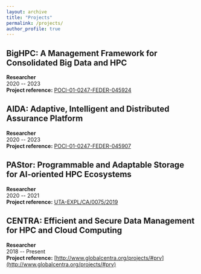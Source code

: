 ```yaml
---
layout: archive
title: "Projects"
permalink: /projects/
author_profile: true
---
```


## BigHPC: A Management Framework for Consolidated Big Data and HPC
**Researcher**    
2020 -- 2023    
**Project reference:** [POCI-01-0247-FEDER-045924](https://bighpc.wavecom.pt/)

## AIDA: Adaptive, Intelligent and Distributed Assurance Platform
**Researcher**    
2020 -- 2023    
**Project reference:** [POCI-01-0247-FEDER-045907](https://aida.inesctec.pt/)


## PAStor: Programmable and Adaptable Storage for AI-oriented HPC Ecosystems
**Researcher**    
2020 -- 2021   
**Project reference:** [UTA-EXPL/CA/0075/2019](https://pastor-project.github.io/)


## CENTRA: Efficient and Secure Data Management for HPC and Cloud Computing
**Researcher**    
2018 -- Present    
**Project reference:** [http://www.globalcentra.org/projects/#prv](http://www.globalcentra.org/projects/#prv)
